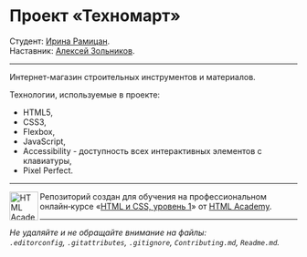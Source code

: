 # Проект «Техномарт»

Студент: [Ирина Рамицан](https://up.htmlacademy.ru/htmlcss/24/user/877447).<br>
Наставник: [Алексей Зольников](https://htmlacademy.ru/profile/id870391).

---

Интернет-магазин строительных инструментов и материалов.

Технологии, используемые в проекте:
- HTML5,
- CSS3,
- Flexbox,
- JavaScript,
- Accessibility - доступность всех интерактивных элементов с клавиатуры,
- Pixel Perfect.

---

<a href="https://htmlacademy.ru/intensive/htmlcss"><img align="left" width="50" height="50" alt="HTML Academy" src="https://up.htmlacademy.ru/static/img/intensive/htmlcss/logo-for-github-2.png"></a>

Репозиторий создан для обучения на профессиональном онлайн‑курсе «[HTML и CSS, уровень 1](https://htmlacademy.ru/intensive/htmlcss)» от [HTML Academy](https://htmlacademy.ru).

---

_Не удаляйте и не обращайте внимание на файлы:_<br>
_`.editorconfig`, `.gitattributes`, `.gitignore`, `Contributing.md`, `Readme.md`._
